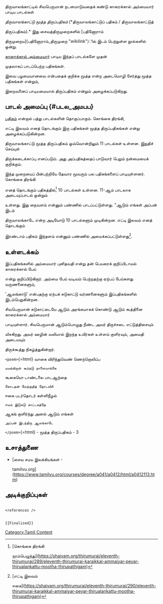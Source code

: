 திருவாலங்காட்டில் சிவபெருமான் நடனமாடுவதைக் கண்டு காரைக்கால் அம்மையார் பாடிய பாடல்கள்
*திருவாலங்காட்டு மூத்த திருப்பதிகம்* (*திருவாலங்காட்டுப் பதிகம் / திருவாலங்காட்டுத்
திருப்பதிகம்).* இது சைவத்திருமுறைகளில் [பதினோராம்
திருமுறைய](பதினோராம்_திருமுறை "wikilink")ில் இடம் பெற்றுள்ள நூல்களில் ஒன்று.
[காரைக்கால் அம்மையார்](காரைக்கால்_அம்மையார் "wikilink") பாடிய இந்தப் பாடல்களே முதன்
முதலாகப் பாடப்பெற்ற பதிகங்கள்.

இவை பழமையானவை என்பதைக் குறிக்க மூத்த என்ற அடைமொழி சேர்த்து மூத்த பதிகங்கள் என்றும்,
இறைவனைப் பாடியமையால் திருப்பதிகம் என்றும் அழைக்கப்படுகிறது.

## பாடல் அமைப்பு {#படல_அமபப}

[பதிகம்](பதிகம் "wikilink") என்றால் பத்து பாடல்களின் தொகுப்பாகும். கொங்கை திரங்கி,
எட்டி இலவம் எனத் தொடங்கும் இரு பதிகங்கள் மூத்த திருப்பதிகங்கள் என்று அழைக்கப்படுகின்றன.
திருவாலங்காட்டு மூத்த திருப்பதிகம் ஒவ்வொன்றிலும் 11 பாடல்கள் உள்ளன. இறுதிச் செய்யுள்
திருக்கடைக்காப்பு எனப்படும். அது அப்பதிகத்தைப் பாடுவார் பெறும் நன்மையைக் குறிக்கும்.
இந்த முறையைப் பின்பற்றியே தேவார மூவரும் பல பதிகங்களைப் பாடியுள்ளனர். கொங்கை திரங்கி
எனத் தொடங்கும் பதிகத்தில்[^1] 10 பாடல்கள் உள்ளன. 11-ஆம் பாடலாக அடைவுப்பாடல் ஒன்றும்
உள்ளது. இது நைவளம் என்னும் பண்ணில் பாடப்பட்டுள்ளது. \"ஆடும் எங்கள் அப்பன் இடம்
திருவாலங்காடே என்ற அடியோடு 10 பாடல்களும் முடிகின்றன. எட்டி இலவம் எனத் தொடங்கும்
இரண்டாம் பதிகம் இந்தளம் என்னும் பண்ணில் அமைக்கப்பட்டுள்ளது[^2].

## உள்ளடக்கம்

இப்பதிகங்களில் அம்மையார் புனிதவதி என்று தன் பெயரைக் குறிப்பிடாமல் காரைக்கால் பேய்
என்று குறிப்பிடுகிறார். அம்மை பேய் வடிவம் பெற்றதற்கு ஏற்பப் பேய்களது வருணனைகளும்,
\'ஆலங்காடு' என்பதற்கு ஏற்பக் சுடுகாட்டு வர்ணனைகளும் இப்பதிகங்களில் இடம்பெறுகின்றன.

சிவபெருமான் சுடுகாட்டையே ஆடும் அரங்கமாகக் கொண்டு ஆடும் கூத்தினை காரைக்கால் அம்மையார்
பாடியுள்ளார். சிவபெருமான் ஆடும்பொழுது நீண்ட அவர் திருச்சடை எட்டுத்திசையும்
வீசுகிறது. அவர் ஊழின் வலியால் இறந்த உயிர்கள் உள்ளம் குளிரவும், அமைதி அடையவும்
திருக்கூத்து நிகழ்த்துகின்றார்.

`<poem>`{=html} வாகை விரிந்துவெண் ணெற்றொலிப்ப

`மயங்கிருள் கூர்நடு நாளையாங்கே`

கூகையொ டாண்டலை பாடஆந்தை

`கோடதன் மேற்குதித் தோடவீசி`

ஈகை படர்தொடர் கள்ளிநீழல்

`ஈமம் இடுசுடு காட்டகத்தே`

ஆகங் குளிர்ந்து அனல் ஆடும் எங்கள்

`அப்பன் இடந்திரு ஆலங்காடே `

`</poem>`{=html} - மூத்த திருப்பதிகம் - 3

## உசாத்துணை

-   [சைவ சமய இலக்கியங்கள் -
    tamilvu.org](https://www.tamilvu.org/courses/degree/a041/a0412/html/a0412113.htm)

## அடிக்குறிப்புகள்

```{=html}
<references />
```
```{=mediawiki}
{{Finalised}}
```
[Category:Tamil Content](Category:Tamil_Content "wikilink")

[^1]: [கொங்கை திரங்கி
    நரம்பெழுந்து](https://shaivam.org/thirumurai/eleventh-thirumurai/289/eleventh-thirumurai-karaikkal-ammaiyar-peyar-thirualankattu-mootha-thirupathigam)

[^2]: [எட்டி இலவம்
    ஈகை](https://shaivam.org/thirumurai/eleventh-thirumurai/290/eleventh-thirumurai-karaikkal-ammaiyar-peyar-thirualankattu-mootha-thirupathigam)
